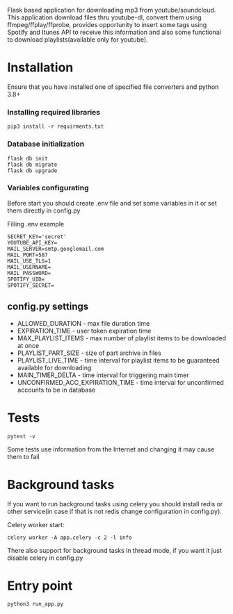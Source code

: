 Flask based application for downloading mp3 from youtube/soundcloud. This application download files thru youtube-dl, convert them using ffmpeg/ffplay/ffprobe, provides opportunity to insert some tags using Spotify and Itunes API to receive this information and also some functional to download playlists(available only for youtube).

# Installation

Ensure that you have installed one of specified file converters and python 3.8+

### Installing required libraries
```
pip3 install -r requirments.txt
```

### Database initialization
```
flask db init
flask db migrate
flask db upgrade
```

### Variables configurating
Before start you should create .env file and set some variables in it or set them directly in config.py

Filling .env example
```
SECRET_KEY='secret'
YOUTUBE_API_KEY=
MAIL_SERVER=smtp.googlemail.com
MAIL_PORT=587
MAIL_USE_TLS=1
MAIL_USERNAME=
MAIL_PASSWORD=
SPOTIFY_UID=
SPOTIFY_SECRET=
```

## config.py settings
* ALLOWED_DURATION - max file duration time
* EXPIRATION_TIME - user token expiration time
* MAX_PLAYLIST_ITEMS - max number of playlist items to be downloaded at once
* PLAYLIST_PART_SIZE - size of part archive in files
* PLAYLIST_LIVE_TIME - time interval for playlist items to be guaranteed available for downloading
* MAIN_TIMER_DELTA - time interval for triggering main timer
* UNCONFIRMED_ACC_EXPIRATION_TIME - time interval for unconfirmed accounts to be in database

# Tests
```
pytest -v
```

Some tests use information from the Internet and changing it may cause them to fail

# Background tasks
If you want to run background tasks using celery you should install redis or other service(in case if that is not redis change configuration in config.py).

Celery worker start:
```
celery worker -A app.celery -c 2 -l info
```
There also support for background tasks in thread mode, if you want it just disable celery in config.py

# Entry point
```
python3 run_app.py
```
